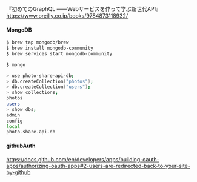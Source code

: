 『初めてのGraphQL ――Webサービスを作って学ぶ新世代API』  
https://www.oreilly.co.jp/books/9784873118932/  


#### MongoDB

```zsh
$ brew tap mongodb/brew
$ brew install mongodb-community
$ brew services start mongodb-community

$ mongo

> use photo-share-api-db;
> db.createCollection("photos");
> db.createCollection("users");
> show collections;
photos
users
> show dbs;
admin
config
local
photo-share-api-db 
```

#### githubAuth

https://docs.github.com/en/developers/apps/building-oauth-apps/authorizing-oauth-apps#2-users-are-redirected-back-to-your-site-by-github
